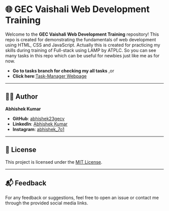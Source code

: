 # 🌐 GEC Vaishali Web Development Training

Welcome to the **GEC Vaishali Web Development Training** repository! This repo is created for demonstrating the fundamentals of web development using HTML, CSS and JavaScript. Actually this is created for practicing my skills during training of Full-stack using LAMP by ATPLC. So you can see many tasks in this repo which can be useful for newbies just like me as for now.

- **Go to tasks branch for checking my all tasks**
   ,or
- **Click here**:[Task-Manager Webpage](https://github.com/abhishek23gecv/GEC_Vaishali_WebD_Training)

---
## 👨‍💻 Author

**Abhishek Kumar**

- **GitHub**: [abhishek23gecv](https://github.com/abhishek23gecv)
- **LinkedIn**: [Abhishek Kumar](https://www.linkedin.com/in/abhishek-kumar-050577268/)
- **Instagram**: [abhishek_7o1](https://instagram.com/abhishek_7o1)

---

## 📄 License

This project is licensed under the [MIT License](LICENSE).

---

## 📬 Feedback

For any feedback or suggestions, feel free to open an issue or contact me through the provided social media links.
